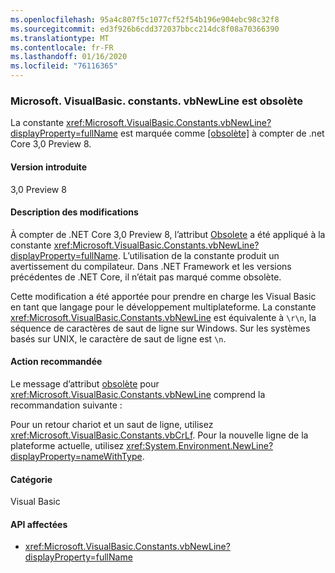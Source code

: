 ```yaml
---
ms.openlocfilehash: 95a4c807f5c1077cf52f54b196e904ebc98c32f8
ms.sourcegitcommit: ed3f926b6cdd372037bbcc214dc8f08a70366390
ms.translationtype: MT
ms.contentlocale: fr-FR
ms.lasthandoff: 01/16/2020
ms.locfileid: "76116365"
---
```

### <a name="microsoftvisualbasicconstantsvbnewline-is-obsolete"></a>Microsoft. VisualBasic. constants. vbNewLine est obsolète

La constante <xref:Microsoft.VisualBasic.Constants.vbNewLine?displayProperty=fullName> est marquée comme [\[obsolète\]](xref:System.ObsoleteAttribute) à compter de .net Core 3,0 Preview 8.

#### <a name="version-introduced"></a>Version introduite

3,0 Preview 8

#### <a name="change-description"></a>Description des modifications

À compter de .NET Core 3,0 Preview 8, l’attribut [Obsolete](xref:System.ObsoleteAttribute) a été appliqué à la constante <xref:Microsoft.VisualBasic.Constants.vbNewLine?displayProperty=fullName>. L’utilisation de la constante produit un avertissement du compilateur. Dans .NET Framework et les versions précédentes de .NET Core, il n’était pas marqué comme obsolète.

Cette modification a été apportée pour prendre en charge les Visual Basic en tant que langage pour le développement multiplateforme. La constante <xref:Microsoft.VisualBasic.Constants.vbNewLine> est équivalente à `\r\n`, la séquence de caractères de saut de ligne sur Windows. Sur les systèmes basés sur UNIX, le caractère de saut de ligne est `\n`.

#### <a name="recommended-action"></a>Action recommandée

Le message d’attribut [obsolète](xref:System.ObsoleteAttribute) pour <xref:Microsoft.VisualBasic.Constants.vbNewLine> comprend la recommandation suivante :

Pour un retour chariot et un saut de ligne, utilisez <xref:Microsoft.VisualBasic.Constants.vbCrLf>. Pour la nouvelle ligne de la plateforme actuelle, utilisez <xref:System.Environment.NewLine?displayProperty=nameWithType>.

#### <a name="category"></a>Catégorie

Visual Basic

#### <a name="affected-apis"></a>API affectées

- <xref:Microsoft.VisualBasic.Constants.vbNewLine?displayProperty=fullName>

<!--

### Affected APIs

- `F:Microsoft.VisualBasic.Constants.vbNewLine`

-->
